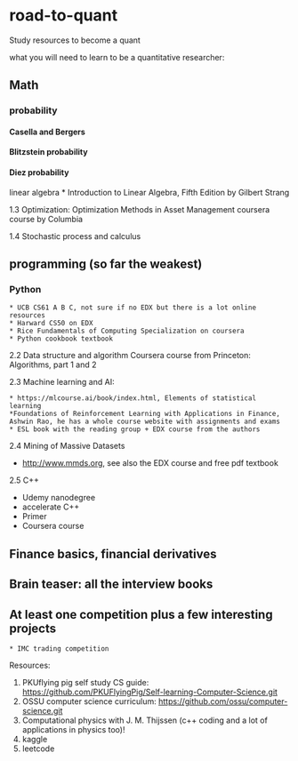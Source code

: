 # road-to-quant

Study resources to become a quant

what you will need to learn to be a quantitative researcher: 

  ## Math
  ### probability
    
#### Casella and Bergers
#### Blitzstein probability
#### Diez probability
    
   linear algebra
    * Introduction to Linear Algebra, Fifth Edition by Gilbert Strang
    
  1.3 Optimization: Optimization Methods in Asset Management coursera course by Columbia
  
  1.4 Stochastic process and calculus

## programming (so far the weakest)

### Python
  
    * UCB CS61 A B C, not sure if no EDX but there is a lot online resources
    * Harward CS50 on EDX
    * Rice Fundamentals of Computing Specialization on coursera
    * Python cookbook textbook
  
  2.2 Data structure and algorithm
  Coursera course from Princeton: Algorithms, part 1 and 2
  
  2.3 Machine learning and AI: 
  
    * https://mlcourse.ai/book/index.html, Elements of statistical learning
    *Foundations of Reinforcement Learning with Applications in Finance, Ashwin Rao, he has a whole course website with assignments and exams
    * ESL book with the reading group + EDX course from the authors
  
  2.4 Mining of Massive Datasets
  * http://www.mmds.org, see also the EDX course and free pdf textbook
  
  2.5 C++
  * Udemy nanodegree
  * accelerate C++
  * Primer
  * Coursera course

## Finance basics, financial derivatives


## Brain teaser: all the interview books

## At least one competition plus a few interesting projects
    * IMC trading competition

Resources: 
1. PKUflying pig self study CS guide: https://github.com/PKUFlyingPig/Self-learning-Computer-Science.git
2. OSSU computer science curriculum: https://github.com/ossu/computer-science.git
3. Computational physics with J. M. Thijssen (c++ coding and a lot of applications in physics too)!
4. kaggle 
5. leetcode
